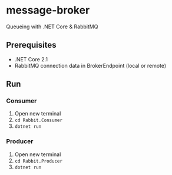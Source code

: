 # message-broker
Queueing with .NET Core & RabbitMQ

## Prerequisites
- .NET Core 2.1
- RabbitMQ connection data in BrokerEndpoint (local or remote)

## Run
### Consumer
1. Open new terminal
2. `cd Rabbit.Consumer`
3. `dotnet run`
### Producer
1. Open new terminal
2. `cd Rabbit.Producer`
3. `dotnet run`

